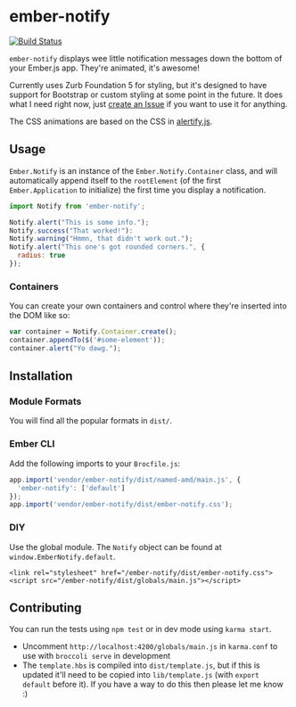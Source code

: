 # ember-notify

[![Build Status](https://travis-ci.org/aexmachina/ember-notify.png)](https://travis-ci.org/aexmachina/ember-notify)

`ember-notify` displays wee little notification messages down the bottom of your Ember.js app. They're animated, it's awesome!

Currently uses Zurb Foundation 5 for styling, but it's designed to have support for Bootstrap or custom styling at some point in the future. It does what I need right now, just [create an Issue]() if you want to use it for anything.

The CSS animations are based on the CSS in [alertify.js](http://fabien-d.github.io/alertify.js/).

## Usage

`Ember.Notify` is an instance of the `Ember.Notify.Container` class, and will automatically append itself to the `rootElement` (of the first `Ember.Application` to initialize) the first time you display a notification. 

```javascript
import Notify from 'ember-notify';

Notify.alert("This is some info.");
Notify.success("That worked!"):
Notify.warning("Hmmn, that didn't work out.");
Notify.alert("This one's got rounded corners.", {
  radius: true
});
```

### Containers

You can create your own containers and control where they're inserted into the DOM like so:

```javascript
var container = Notify.Container.create();
container.appendTo($('#some-element'));
container.alert("Yo dawg.");
```

## Installation

### Module Formats

You will find all the popular formats in `dist/`.

### Ember CLI

Add the following imports to your `Brocfile.js`:

```javascript
app.import('vendor/ember-notify/dist/named-amd/main.js', {
  'ember-notify': ['default']
});
app.import('vendor/ember-notify/dist/ember-notify.css');
```

### DIY

Use the global module. The `Notify` object can be found at `window.EmberNotify.default`.

```
<link rel="stylesheet" href="/ember-notify/dist/ember-notify.css">
<script src="/ember-notify/dist/globals/main.js"></script>
```

## Contributing

You can run the tests using `npm test` or in dev mode using `karma start`.

- Uncomment `http://localhost:4200/globals/main.js` in `karma.conf` to use with `broccoli serve` in development
- The `template.hbs` is compiled into `dist/template.js`, but if this is updated it'll need to be copied into `lib/template.js` (with `export default` before it). If you have a way to do this then please let me know :)
